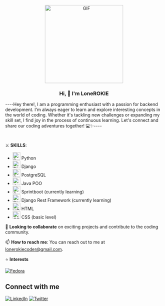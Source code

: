 <p align="center">
  <a href="https://giphy.com/gifs/glitch-matrix-cat-wwg1suUiTbCY8H8vIA">
    <img src="https://media.giphy.com/media/wwg1suUiTbCY8H8vIA/giphy-downsized-large.gif" alt="GIF" width="250" height="250">
  </a>
</p>

**<h3 align="center">Hi, 👋 I'm LoneROKIE</h3>**
<p>
----Hey there!, I am a programming enthusiast with a passion for backend development. I'm always eager to learn and explore interesting concepts in the world of coding. Whether it's tackling new challenges or expanding my skill set, I find joy in the process of continuous learning. Let's connect and share our coding adventures together! 💻✨----
</p>
<h1></h1>

⚔️ **SKILLS**:

<ul>
  <li><img src="https://img.icons8.com/color/32/000000/python.png" alt="Python" height="24"> Python</li>
  <li><img src="https://img.icons8.com/color/32/000000/django.png" alt="Django" height="24"> Django</li>
  <li><img src="https://w7.pngwing.com/pngs/396/90/png-transparent-postgresql-database-logo-computer-icons-replication-software-developer-miscellaneous-blue-mammal-thumbnail.png" alt="PostgreSQL" height="24"> PostgreSQL</li>
  <li><img src="https://img.icons8.com/color/32/000000/java-coffee-cup-logo.png" alt="Java" height="24"> Java POO</li>
  <li><img src="https://img.icons8.com/color/32/000000/spring-logo.png" alt="Spring Boot" height="24"> Sprintboot (currently learning)</li>
  <li><img src="https://img.icons8.com/color/32/000000/django.png" alt="Django Rest Framework" height="24"> Django Rest Framework (currently learning)</li>
  <li><img src="https://img.icons8.com/color/32/000000/html-5.png" alt="HTML" height="24"> HTML</li>
  <li><img src="https://img.icons8.com/color/32/000000/css3.png" alt="CSS" height="24"> CSS (basic level)</li>
</ul>


🤝 **Looking to collaborate** on exciting projects and contribute to the coding community.

📫 **How to reach me**: You can reach out to me at lonerokiecoder@gmail.com.

⭐️ **Interests**

[![Fedora](https://upload.wikimedia.org/wikipedia/commons/thumb/3/3f/Fedora_logo.svg/120px-Fedora_logo.svg.png)](https://getfedora.org/)



## Connect with me
[![LinkedIn](https://img.icons8.com/color/48/000000/linkedin.png)](https://www.linkedin.com/in/duncan-morera-perez-6646b3251/)
[![Twitter](https://img.icons8.com/color/48/000000/twitter.png)](https://twitter.com/LoneROKIECoder)

<!---
LoneROKIE/LoneROKIE is a ✨ special ✨ repository because its `README.md` (this file) appears on your GitHub profile.
You can click the Preview link to take a look at your changes.
--->
